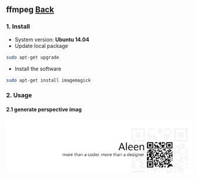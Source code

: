 ## ffmpeg	[Back](./../summary.md)

### 1. Install

- System version: **Ubuntu 14.04**
- Update local package

```sh
sudo apt-get upgrade
```

- Install the software

```sh
sudo apt-get install imagemagick
```

### 2. Usage

#### 2.1 generate perspective imag

<a href="http://aleen42.github.io/" target="_blank" ><img src="./../../pic/tail.gif"></a>
